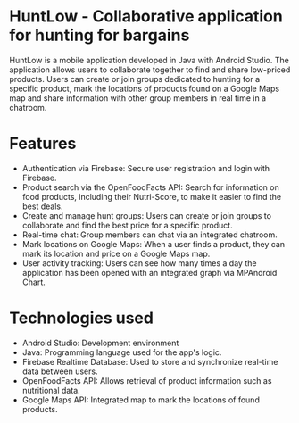 # HuntLow - Collaborative application for hunting for bargains
HuntLow is a mobile application developed in Java with Android Studio. The application allows users to collaborate together to find and share low-priced products. Users can create or join groups dedicated to hunting for a specific product, mark the locations of products found on a Google Maps map and share information with other group members in real time in a chatroom.

# Features
* Authentication via Firebase: Secure user registration and login with Firebase.
* Product search via the OpenFoodFacts API: Search for information on food products, including their Nutri-Score, to make it easier to find the best deals.
* Create and manage hunt groups: Users can create or join groups to collaborate and find the best price for a specific product.
* Real-time chat: Group members can chat via an integrated chatroom.
* Mark locations on Google Maps: When a user finds a product, they can mark its location and price on a Google Maps map.
* User activity tracking: Users can see how many times a day the application has been opened with an integrated graph via MPAndroid Chart.
# Technologies used
* Android Studio: Development environment
* Java: Programming language used for the app's logic.
* Firebase Realtime Database: Used to store and synchronize real-time data between users.
* OpenFoodFacts API: Allows retrieval of product information such as nutritional data.
* Google Maps API: Integrated map to mark the locations of found products.
